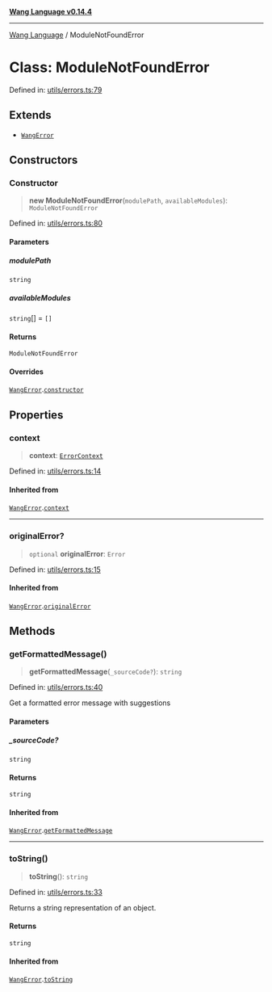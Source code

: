 [**Wang Language v0.14.4**](../README.md)

***

[Wang Language](../globals.md) / ModuleNotFoundError

# Class: ModuleNotFoundError

Defined in: [utils/errors.ts:79](https://github.com/artpar/wang/blob/d60cad024fbc4b056d247cff6910cc599a24a1db/src/utils/errors.ts#L79)

## Extends

- [`WangError`](WangError.md)

## Constructors

### Constructor

> **new ModuleNotFoundError**(`modulePath`, `availableModules`): `ModuleNotFoundError`

Defined in: [utils/errors.ts:80](https://github.com/artpar/wang/blob/d60cad024fbc4b056d247cff6910cc599a24a1db/src/utils/errors.ts#L80)

#### Parameters

##### modulePath

`string`

##### availableModules

`string`[] = `[]`

#### Returns

`ModuleNotFoundError`

#### Overrides

[`WangError`](WangError.md).[`constructor`](WangError.md#constructor)

## Properties

### context

> **context**: [`ErrorContext`](../interfaces/ErrorContext.md)

Defined in: [utils/errors.ts:14](https://github.com/artpar/wang/blob/d60cad024fbc4b056d247cff6910cc599a24a1db/src/utils/errors.ts#L14)

#### Inherited from

[`WangError`](WangError.md).[`context`](WangError.md#context)

***

### originalError?

> `optional` **originalError**: `Error`

Defined in: [utils/errors.ts:15](https://github.com/artpar/wang/blob/d60cad024fbc4b056d247cff6910cc599a24a1db/src/utils/errors.ts#L15)

#### Inherited from

[`WangError`](WangError.md).[`originalError`](WangError.md#originalerror)

## Methods

### getFormattedMessage()

> **getFormattedMessage**(`_sourceCode?`): `string`

Defined in: [utils/errors.ts:40](https://github.com/artpar/wang/blob/d60cad024fbc4b056d247cff6910cc599a24a1db/src/utils/errors.ts#L40)

Get a formatted error message with suggestions

#### Parameters

##### \_sourceCode?

`string`

#### Returns

`string`

#### Inherited from

[`WangError`](WangError.md).[`getFormattedMessage`](WangError.md#getformattedmessage)

***

### toString()

> **toString**(): `string`

Defined in: [utils/errors.ts:33](https://github.com/artpar/wang/blob/d60cad024fbc4b056d247cff6910cc599a24a1db/src/utils/errors.ts#L33)

Returns a string representation of an object.

#### Returns

`string`

#### Inherited from

[`WangError`](WangError.md).[`toString`](WangError.md#tostring)
